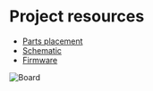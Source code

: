 # Project resources

- [Parts placement](https://github.com/srg74/WLED-ESP32-dev-board/blob/main/Resources/images/Parts_placement_v1.0.png)
- [Schematic](https://github.com/srg74/WLED-ESP32-dev-board/blob/main/Resources/images/Schematic.pdf)
- [Firmware](https://github.com/srg74/WLED-ESP32-dev-board/tree/main/Firmware)

![Board](https://github.com/srg74/WLED-ESP32-universal-controller/blob/main/Resources/images/ESP32-dev_v3_4.jpg)
